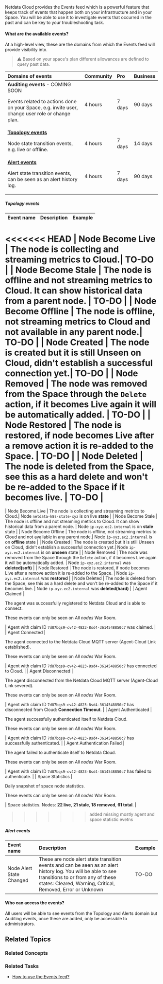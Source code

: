 <!--
title: "Events feed"
sidebar_label: "Events feed"
custom_edit_url: "https://github.com/netdata/netdata/blob/master/docs/cloud/events-feed.md"
sidebar_position: "2800"
learn_status: "Published"
learn_topic_type: "Concepts"
learn_rel_path: "Concepts"
learn_docs_purpose: "Present the Netdata Events feed."
-->

Netdata Cloud provides the Events feed which is a powerful feature that keeps track of events that happen both on your infrastructure and in your Space.
You will be able to use it to investigate events that occurred in the past and can be key to your troubleshooting task.

#### What are the available events?

At a high-level view, these are the domains from which the Events feed will provide visibility into.

> ⚠️ Based on your space's plan different allowances are defined to query past data.

| **Domains of events** | **Community** | **Pro** | **Business** |
| :-- | :-- | :-- | :-- |
| **Auditing events** - COMING SOON<p>Events related to actions done on your Space, e.g. invite user, change user role or change plan.</p>| 4 hours | 7 days | 90 days |
| **[Topology events](#topology-events)**<p>Node state transition events, e.g. live or offline.</p>| 4 hours | 7 days | 14 days |
| **[Alert events](#alert-events)**<p>Alert state transition events, can be seen as an alert history log.</p>| 4 hours | 7 days | 90 days |

##### Topology events

| **Event name** | **Description** |  **Example** |
| :-- | :-- | :-- |
<<<<<<< HEAD
| Node Become Live | The node is collecting and streaming metrics to Cloud.| TO-DO |
| Node Become Stale | The node is offline and not streaming metrics to Cloud. It can show historical data from a parent node. | TO-DO |
| Node Become Offline | The node is offline, not streaming metrics to Cloud and not available in any parent node.| TO-DO |
| Node Created | The node is created but it is still Unseen on Cloud, didn't establish a successful connection yet.| TO-DO |
| Node Removed | The node was removed from the Space through the `Delete` action, if it becomes Live again it will be automatically added. | TO-DO |
| Node Restored | The node is restored, if node becomes Live after a remove action it is re-added to the Space. | TO-DO |
| Node Deleted | The node is deleted from the Space, see this as a hard delete and won't be re-added to the Space if it becomes live. | TO-DO |
=======
| Node Become Live | The node is collecting and streaming metrics to Cloud.| Node `netdata-k8s-state-xyz` is on live **state** |
| Node Become Stale | The node is offline and not streaming metrics to Cloud. It can show historical data from a parent node. | Node `ip-xyz.ec2.internal` is on **stale** state |
| Node Become Offline | The node is offline, not streaming metrics to Cloud and not available in any parent node.| Node `ip-xyz.ec2.internal` is on **offline** state |
| Node Created | The node is created but it is still Unseen on Cloud, didn't establish a successful connection yet.| Node `ip-xyz.ec2.internal` is on **unseen** state |
| Node Removed | The node was removed from the Space through the `Delete` action, if it becomes Live again it will be automatically added. | Node `ip-xyz.ec2.internal` was **deleted(soft)** |
| Node Restored | The node is restored, if node becomes Live after a remove action it is re-added to the Space. | Node `ip-xyz.ec2.internal` was **restored** |
| Node Deleted | The node is deleted from the Space, see this as a hard delete and won't be re-added to the Space if it becomes live. | Node `ip-xyz.ec2.internal` was **deleted(hard)** |
| Agent Claimed | <p>The agent was successfully registered to Netdata Cloud and is able to connect.</p><p>These events can only be seen on _All nodes_ War Room.</p> | Agent with claim ID `7d87bqs9-cv42-4823-8sd4-3614548850c7` was claimed. |
| Agent Connected | <p>The agent connected to the Netdata Cloud MQTT server (Agent-Cloud Link established).</p><p>These events can only be seen on _All nodes_ War Room.</p>  | Agent with claim ID `7d87bqs9-cv42-4823-8sd4-3614548850c7` has connected to Cloud. |
| Agent Disconnected | <p>The agent disconnected from the Netdata Cloud MQTT server (Agent-Cloud Link severed).</p><p>These events can only be seen on _All nodes_ War Room.</p> | Agent with claim ID `7d87bqs9-cv42-4823-8sd4-3614548850c7` has disconnected from Cloud: **Connection Timeout**. |
| Agent Authenticated | <p>The agent successfully authenticated itself to Netdata Cloud.</p><p>These events can only be seen on _All nodes_ War Room.</p> | Agent with claim ID `7d87bqs9-cv42-4823-8sd4-3614548850c7` has successfully authenticated. |
| Agent Authentication Failed | <p>The agent failed to authenticate itself to Netdata Cloud.</p><p>These events can only be seen on _All nodes_ War Room.</p> | Agent with claim ID `7d87bqs9-cv42-4823-8sd4-3614548850c7` has failed to authenticate. |
| Space Statistics | <p>Daily snapshot of space node statistics.</p><p>These events can only be seen on _All nodes_ War Room.</p> | Space statistics. Nodes: **22 live**, **21 stale**, **18 removed**, **61 total**. |
>>>>>>> added missing mostly agent and space statistic evetns


##### Alert events

| **Event name** | **Description** |  **Example** |
| :-- | :-- | :-- |
| Node Alert State Changed | These are node alert state transition events and can be seen as an alert history log. You will be able to see transitions to or from any of these states: Cleared, Warning, Critical, Removed, Error or Unknown | TO-DO |

#### Who can access the events?

All users will be able to see events from the Topology and Alerts domain but Auditing events, once these are added, only be accessible to administrators.

## Related Topics

### **Related Concepts**

### Related Tasks

- [How to use the Events feed?](https://github.com/netdata/netdata/blob/master/docs/cloud/view-evetns-feed.md)
